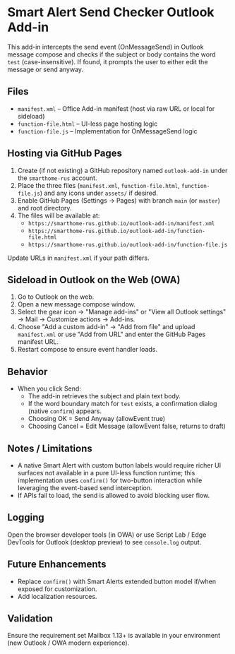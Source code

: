 # Smart Alert Send Checker Outlook Add-in

This add-in intercepts the send event (OnMessageSend) in Outlook message compose and checks if the subject or body contains the word `test` (case-insensitive). If found, it prompts the user to either edit the message or send anyway.

## Files
- `manifest.xml` – Office Add-in manifest (host via raw URL or local for sideload)
- `function-file.html` – UI-less page hosting logic
- `function-file.js` – Implementation for OnMessageSend logic

## Hosting via GitHub Pages
1. Create (if not existing) a GitHub repository named `outlook-add-in` under the `smarthome-rus` account.
2. Place the three files (`manifest.xml`, `function-file.html`, `function-file.js`) and any icons under `assets/` if desired.
3. Enable GitHub Pages (Settings -> Pages) with branch `main` (or `master`) and root directory.
4. The files will be available at:
   - `https://smarthome-rus.github.io/outlook-add-in/manifest.xml`
   - `https://smarthome-rus.github.io/outlook-add-in/function-file.html`
   - `https://smarthome-rus.github.io/outlook-add-in/function-file.js`

Update URLs in `manifest.xml` if your path differs.

## Sideload in Outlook on the Web (OWA)
1. Go to Outlook on the web.
2. Open a new message compose window.
3. Select the gear icon -> "Manage add-ins" or "View all Outlook settings" -> Mail -> Customize actions -> Add-ins.
4. Choose "Add a custom add-in" -> "Add from file" and upload `manifest.xml` or use "Add from URL" and enter the GitHub Pages manifest URL.
5. Restart compose to ensure event handler loads.

## Behavior
- When you click Send:
  - The add-in retrieves the subject and plain text body.
  - If the word boundary match for `test` exists, a confirmation dialog (native `confirm`) appears.
  - Choosing OK = Send Anyway (allowEvent true)
  - Choosing Cancel = Edit Message (allowEvent false, returns to draft)

## Notes / Limitations
- A native Smart Alert with custom button labels would require richer UI surfaces not available in a pure UI-less function runtime; this implementation uses `confirm()` for two-button interaction while leveraging the event-based send interception.
- If APIs fail to load, the send is allowed to avoid blocking user flow.

## Logging
Open the browser developer tools (in OWA) or use Script Lab / Edge DevTools for Outlook (desktop preview) to see `console.log` output.

## Future Enhancements
- Replace `confirm()` with Smart Alerts extended button model if/when exposed for customization.
- Add localization resources.

## Validation
Ensure the requirement set Mailbox 1.13+ is available in your environment (new Outlook / OWA modern experience).
